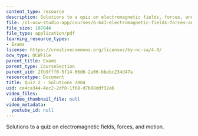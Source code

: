 ```yaml
---
content_type: resource
description: Solutions to a quiz on electromagnetic fields, forces, and motion.
file: /ol-ocw-studio-app/courses/6-641-electromagnetic-fields-forces-and-motion-spring-2005/ce4ca3444ec22df81f68d7b88ddf32a6_quiz2_solution.pdf
file_size: 107044
file_type: application/pdf
learning_resource_types:
- Exams
license: https://creativecommons.org/licenses/by-nc-sa/4.0/
ocw_type: OCWFile
parent_title: Exams
parent_type: CourseSection
parent_uid: 2fb9fff0-5f14-66d6-2a06-bbebc234d47a
resourcetype: Document
title: Quiz 2 - Solutions 2004
uid: ce4ca344-4ec2-2df8-1f68-d7b88ddf32a6
video_files:
  video_thumbnail_file: null
video_metadata:
  youtube_id: null
---
```

Solutions to a quiz on electromagnetic fields, forces, and motion.